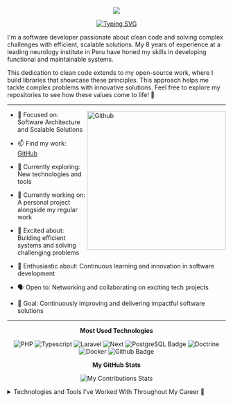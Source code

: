 
<p align="center">
  <a href="">
    <img src="https://github.com/user-attachments/assets/b736b9ac-9a5f-40ce-ab62-477f0235b20e" />
  </a>
</p>

<p align="center">
  <a href="#">
    <img src="https://readme-typing-svg.demolab.com?font=Fira+Code&size=21&pause=1000&color=5C47F7&center=true&vCenter=true&width=435&height=35&lines=Full-Stack+Developer;Software+Architect;Open+Source+Contributor;Code+Quality+Specialist" alt="Typing SVG" />
  </a>
</p>


I'm a software developer passionate about clean code and solving complex challenges with efficient, scalable solutions. My 8 years of experience at a leading neurology institute in Peru have honed my skills in developing functional and maintainable systems.

This dedication to clean code extends to my open-source work, where I build libraries that showcase these principles. This approach helps me tackle complex problems with innovative solutions. Feel free to explore my repositories to see how these values come to life! 🚀


<hr style="height: 0.05rem"/>  

<img  width="320px" align="right" alt="Github"  src="https://github.com/user-attachments/assets/320f7740-33c0-42bd-84e0-0878cd4961e3"/>

- 💬 Focused on: Software Architecture and Scalable Solutions

- 📫 Find my work: [GitHub](https://github.com/vaened?tab=repositories)

- 🌱 Currently exploring: New technologies and tools

- 🔧 Currently working on: A personal project alongside my regular work

- 🚀 Excited about: Building efficient systems and solving challenging problems

- 🌟 Enthusiastic about: Continuous learning and innovation in software development

- 🗣️ Open to: Networking and collaborating on exciting tech projects

- 🎯 Goal: Continuously improving and delivering impactful software solutions


<hr style="height: 0.05rem; clear: both;"/>  

<p align="center">
  <strong>Most Used Technologies</strong>
</p>

<p align="center">
  <img alt="PHP" src="https://img.shields.io/badge/PHP-Black?style=for-the-badge&logo=php&logoColor=white&color=777BB4"> <img alt="Typescript" src="https://img.shields.io/badge/Typescript-Black?style=for-the-badge&logo=typescript&logoColor=white&color=3178C6"> <img alt="Laravel" src="https://img.shields.io/badge/Laravel-Black?style=for-the-badge&logo=laravel&logoColor=white&color=FF2D20"> <img alt="Next" src="https://img.shields.io/badge/Next-Black?style=for-the-badge&logo=next.js&color=black"> <img alt="PostgreSQL Badge" src="https://img.shields.io/badge/PostgreSQL-Black?style=for-the-badge&logo=postgresql&&logoColor=white&color=4169E1"> <img alt="Doctrine" src="https://img.shields.io/badge/Doctrine-Black?style=for-the-badge&logo=doctrine&logoColor=white&color=FC6A31"> <img alt="Docker" src="https://img.shields.io/badge/Docker -Black?style=for-the-badge&logo=docker&logoColor=white&color=2496ED">  <img alt="Github Badge" src="https://img.shields.io/badge/Github-Black?style=for-the-badge&logo=github&logoColor=white&color=181717">
</p>


<p align="center">
  <strong>My GitHub Stats</strong>
</p>
<p align="center">
  <img src="https://streak-stats.demolab.com?user=vaened&theme=dark&card_width=600&card_height=200&ring=5C47F7&fire=731EF7&currStreakLabel=5C47F7" alt="My Contributions Stats" />
</p>


<details>
	<summary>Technologies and Tools I’ve Worked With Throughout My Career 🌟</summary>
	<br/>
	<div align="center">

  [![Bash](https://img.shields.io/badge/Bash-Black?style=for-the-badge&color=4EAA25)](https://es.wikipedia.org/wiki/Bash)
  [![C#](https://img.shields.io/badge/C%23-Back?style=for-the-badge&color=9C76D5)](https://dotnet.microsoft.com/es-es/languages/csharp)
  [![CodeIgniter](https://img.shields.io/badge/CodeIgniter-Black?style=for-the-badge&color=EF4223)](https://codeigniter.com/)
  [![Docker](https://img.shields.io/badge/Docker-Black?style=for-the-badge&color=2496ED)](https://www.docker.com/)
  [![Doctrine](https://img.shields.io/badge/Doctrine-Black?style=for-the-badge&color=FC6A31)](https://www.doctrine-project.org/)
  [![Eloquent](https://img.shields.io/badge/Eloquent-Black?style=for-the-badge&color=FD3328)](https://laravel.com/docs/eloquent)
  [![Git](https://img.shields.io/badge/Git-Black?style=for-the-badge&color=F05032)](https://git-scm.com/)
  [![Github](https://img.shields.io/badge/Github-Black?style=for-the-badge&color=181717)](https://github.com/)
  [![Gitlab](https://img.shields.io/badge/Gitlab-Black?style=for-the-badge&color=FC6D26)](https://gitlab.com/)
  [![GraphQL](https://img.shields.io/badge/Graphql-Black?style=for-the-badge&color=E10098)](https://graphql.org/)
  [![Java](https://img.shields.io/badge/Java-Back?style=for-the-badge&color=F5900C)](https://www.java.com/)
  [![JavaScript](https://img.shields.io/badge/Javascript-Back?style=for-the-badge&color=F7DF1E)](https://developer.mozilla.org/en-US/docs/Web/JavaScript)
  [![Laravel](https://img.shields.io/badge/Laravel-Black?style=for-the-badge&color=FF2D20)](https://laravel.com/)
  [![Makefile](https://img.shields.io/badge/Make-Black?style=for-the-badge&color=064F8C)](https://www.gnu.org/software/make/)
  [![MySQL](https://img.shields.io/badge/MySQL-Black?style=for-the-badge&color=4479A1)](https://www.mysql.com/)
  [![Next](https://img.shields.io/badge/Next-Black?style=for-the-badge&color=black)](https://nextjs.org/)
  [![PHP](https://img.shields.io/badge/PHP-Black?style=for-the-badge&color=777BB4)](https://www.php.net/)
  [![Preact](https://img.shields.io/badge/Preact-Back?style=for-the-badge&color=673AB8)](https://preactjs.com/)
  [![PostgreSQL](https://img.shields.io/badge/PostgreSQL-Black?style=for-the-badge&color=4169E1)](https://www.postgresql.org/)
  [![Python](https://img.shields.io/badge/Python-Back?style=for-the-badge&color=3776AB)](https://www.python.org/)
  [![React](https://img.shields.io/badge/React-Black?style=for-the-badge&color=61DAFB)](https://reactjs.org/)
  [![Redis](https://img.shields.io/badge/Redis-Black?style=for-the-badge&color=FF4438)](https://redis.io/)
  [![Redux](https://img.shields.io/badge/Redux-Back?style=for-the-badge&color=764ABC)](https://redux.js.org/)
  [![SQLServer](https://img.shields.io/badge/SQLServer-Black?style=for-the-badge&color=C52F30)](https://www.microsoft.com/en-us/sql-server)
  [![Synfony](https://img.shields.io/badge/symfony-Back?style=for-the-badge&color=000000)](https://symfony.com/)
  [![Tailwind](https://img.shields.io/badge/Tailwind-Black?style=for-the-badge&color=06B6D4)](https://tailwindcss.com/)
  [![Typescript](https://img.shields.io/badge/Typescript-Black?style=for-the-badge&color=3178C6)](https://www.typescriptlang.org/)
  [![Vue](https://img.shields.io/badge/Vue-Black?style=for-the-badge&color=4FC08D)](https://vuejs.org/)
  [![Vuex](https://img.shields.io/badge/Vuex-Back?style=for-the-badge&color=405061)](https://vuex.vuejs.org/)
  [![Zustand](https://img.shields.io/badge/Zustand-Back?style=for-the-badge&color=2259CB)](https://zustand.surge.sh/)
	</div>
</details>
